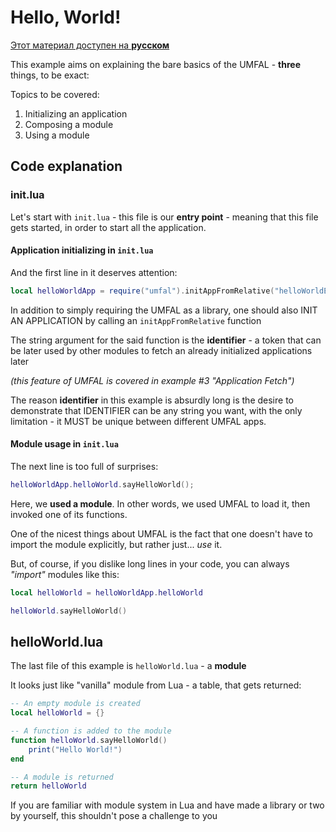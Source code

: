 # Hello, World!
[Этот материал доступен на **русском**](https://github.com/AtomicScience/atomic-programs/blob/master/umfal/examples/01-helloWorld/README-ru.md)

This example aims on explaining the bare basics of the UMFAL - **three** things, to be exact:

Topics to be covered:
1. Initializing an application
2. Composing a module
3. Using a module

## Code explanation
### init.lua
Let's start with `init.lua` - this file is our **entry point** - meaning that this file gets started, in order to start all the application.

#### Application initializing in `init.lua`
And the first line in it deserves attention:
```lua
local helloWorldApp = require("umfal").initAppFromRelative("helloWorldExampleForMyAwesomeOpenComputersLibraryCalledUMFAL")
```
In addition to simply requiring the UMFAL as a library, one should also INIT AN APPLICATION by calling an `initAppFromRelative` function

The string argument for the said function is the **identifier** - a token that can be later used by other modules to fetch an already initialized applications later

*(this feature of UMFAL is covered in example #3 "Application Fetch")*

The reason **identifier** in this example is absurdly long is the desire to demonstrate that IDENTIFIER can be any string you want, with the only limitation - it MUST be unique between different UMFAL apps.

#### Module usage in `init.lua`
The next line is too full of surprises:

```lua
helloWorldApp.helloWorld.sayHelloWorld();
```

Here, we **used a module**. In other words, we used UMFAL to load it, then invoked one of its functions.

One of the nicest things about UMFAL is the fact that one doesn't have to import the module explicitly, but rather just... *use* it.

But, of course, if you dislike long lines in your code, you can always *"import"* modules like this:
```lua
local helloWorld = helloWorldApp.helloWorld

helloWorld.sayHelloWorld()
```

## helloWorld.lua
The last file of this example is `helloWorld.lua` - a **module**

It looks just like "vanilla" module from Lua - a table, that gets returned:

```lua
-- An empty module is created
local helloWorld = {}

-- A function is added to the module
function helloWorld.sayHelloWorld()
    print("Hello World!")
end

-- A module is returned
return helloWorld
```
If you are familiar with module system in Lua and have made a library or two by yourself, this shouldn't pose a challenge to you